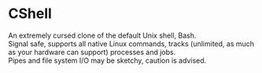 # CShell
An extremely cursed clone of the default Unix shell, Bash.  
Signal safe, supports all native Linux commands, tracks (unlimited, as much as your hardware can support) processes and jobs.  
Pipes and file system I/O may be sketchy, caution is advised.  
